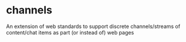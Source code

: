 # channels
An extension of web standards to support discrete channels/streams of content/chat items as part (or instead of) web pages
